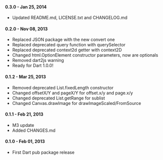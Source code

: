 
#### 0.3.0 - Jan 25, 2014

  * Updated README.md, LICENSE.txt and CHANGELOG.md

#### 0.2.0 - Nov 08, 2013

  * Replaced JSON package with the new convert one
  * Replaced deprecated query function with querySelector
  * Replaced deprecated context2d getter with context2D
  * Changed html.OptionElement constructor parameters, now are optionals
  * Removed dart2js warning
  * Ready for Dart 1.0.0!

#### 0.1.2 - Mar 25, 2013

  * Removed deprecated List.fixedLength constructor
  * Changed offsetX/Y and pageX/Y for offset.x/y and page.x/y
  * Changed deprecated List.getRange for sublist
  * Changed Canvas.drawImage for drawImageScaled/FromSource

#### 0.1.1 - Feb 21, 2013

  * M3 update
  * Added CHANGES.md

#### 0.1.0 - Feb 01, 2013

  * First Dart pub package release
